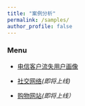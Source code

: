 ```yaml
---
title: "案例分析"
permalink: /samples/
author_profile: false
---
```


### Menu


- [电信客户流失用户画像](dxkh)

- [社交网络](social_media)_(即将上线)_

- [购物网站](shopping)_(即将上线）_
